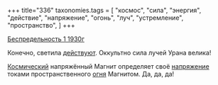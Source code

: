 +++
title="336"
taxonomies.tags = [
 "космос",
 "сила",
 "энергия",
 "действие",
 "напряжение",
 "огонь",
 "луч",
 "устремление",
 "пространство",
]
+++

[Беспредельность 1 1930г](/agni/1930)

Конечно, светила [действуют](/tags/энергия). Оккультно сила лучей Урана велика!   

[Космический](/tags/космос) напряжённый Магнит определяет своё [напряжение](/tags/напряжение) токами пространственного [огня](/tags/космос) Магнитом. Да, да, да!